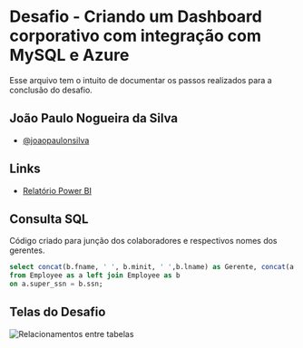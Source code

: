 
# Desafio - Criando um Dashboard corporativo com integração com MySQL e Azure

Esse arquivo tem o intuito de documentar os passos realizados para a conclusão do desafio.




## João Paulo Nogueira da Silva

- [@joaopaulonsilva](https://github.com/joaopaulonsilva/projetos/tree/main)

## Links

 - [Relatório Power BI](https://github.com/joaopaulonsilva/projetos/blob/main/Criando%20um%20Dashboard%20corporativo%20com%20integra%C3%A7%C3%A3o%20com%20MySQL%20e%20Azure.pbix)
   
## Consulta SQL

Código criado para junção dos colaboradores e respectivos nomes dos gerentes.

```SQL
select concat(b.fname, ' ', b.minit, ' ',b.lname) as Gerente, concat(a.fname, ' ', a.minit, ' ',a.lname) as Colaborador 
from Employee as a left join Employee as b 
on a.super_ssn = b.ssn;
```


## Telas do Desafio

![Relacionamentos entre tabelas](https://github.com/joaopaulonsilva/projetos/blob/main/relacionamentos.JPG)



